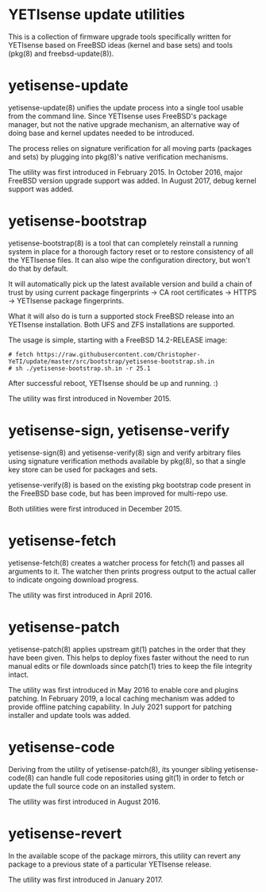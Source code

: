 YETIsense update utilities
=========================

This is a collection of firmware upgrade tools specifically written
for YETIsense based on FreeBSD ideas (kernel and base sets) and tools
(pkg(8) and freebsd-update(8)).

yetisense-update
===============

yetisense-update(8) unifies the update process into a single tool
usable from the command line. Since YETIsense uses FreeBSD's package
manager, but not the native upgrade mechanism, an alternative way
of doing base and kernel updates needed to be introduced.

The process relies on signature verification for all moving parts
(packages and sets) by plugging into pkg(8)'s native verification
mechanisms.

The utility was first introduced in February 2015.  In October 2016,
major FreeBSD version upgrade support was added.  In August 2017,
debug kernel support was added.

yetisense-bootstrap
==================

yetisense-bootstrap(8) is a tool that can completely reinstall a
running system in place for a thorough factory reset or to restore
consistency of all the YETIsense files.  It can also wipe the
configuration directory, but won't do that by default.

It will automatically pick up the latest available version and
build a chain of trust by using current package fingerprints -> CA
root certificates -> HTTPS -> YETIsense package fingerprints.

What it will also do is turn a supported stock FreeBSD release into
an YETIsense installation.  Both UFS and ZFS installations are supported.

The usage is simple, starting with a FreeBSD 14.2-RELEASE image:

    # fetch https://raw.githubusercontent.com/Christopher-YeTI/update/master/src/bootstrap/yetisense-bootstrap.sh.in
    # sh ./yetisense-bootstrap.sh.in -r 25.1

After successful reboot, YETIsense should be up and running.  :)

The utility was first introduced in November 2015.

yetisense-sign, yetisense-verify
==============================

yetisense-sign(8) and yetisense-verify(8) sign and verify arbitrary
files using signature verification methods available by pkg(8),
so that a single key store can be used for packages and sets.

yetisense-verify(8) is based on the existing pkg bootstrap code present
in the FreeBSD base code, but has been improved for multi-repo use.

Both utilities were first introduced in December 2015.

yetisense-fetch
==============

yetisense-fetch(8) creates a watcher process for fetch(1) and passes
all arguments to it.  The watcher then prints progress output to the
actual caller to indicate ongoing download progress.

The utility was first introduced in April 2016.

yetisense-patch
==============

yetisense-patch(8) applies upstream git(1) patches in the order that they
have been given.  This helps to deploy fixes faster without the need
to run manual edits or file downloads since patch(1) tries to keep the
file integrity intact.

The utility was first introduced in May 2016 to enable core and plugins
patching.  In February 2019, a local caching mechanism was added to provide
offline patching capability.  In July 2021 support for patching installer
and update tools was added.

yetisense-code
=============

Deriving from the utility of yetisense-patch(8), its younger sibling
yetisense-code(8) can handle full code repositories using git(1)
in order to fetch or update the full source code on an installed system.

The utility was first introduced in August 2016.

yetisense-revert
===============

In the available scope of the package mirrors, this utility can
revert any package to a previous state of a particular YETIsense
release.

The utility was first introduced in January 2017.
